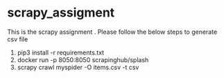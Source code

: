 # scrapy_assigment

This is the scrapy assignment . Please follow the below steps to generate csv file
1. pip3 install -r requirements.txt
2. docker run -p 8050:8050 scrapinghub/splash
3. scrapy crawl myspider -O items.csv -t csv

